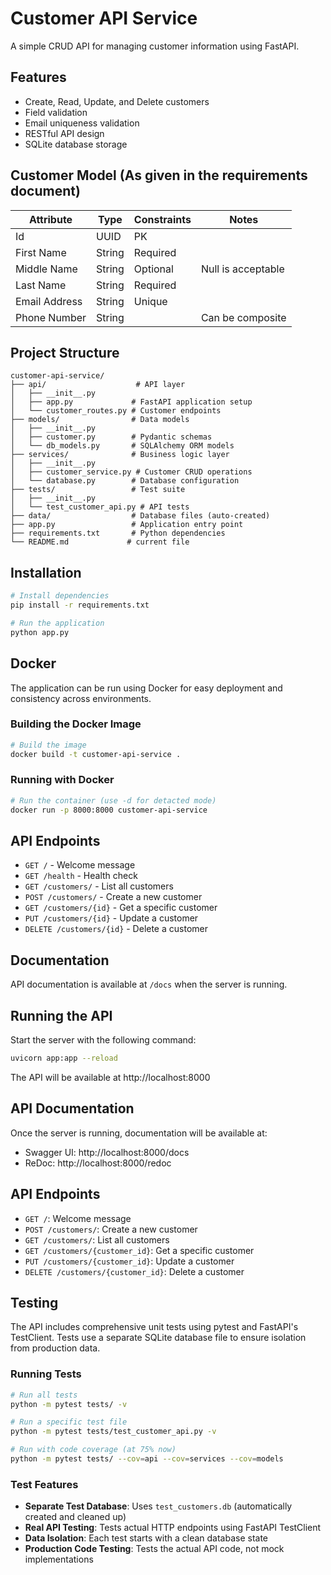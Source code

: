 # Customer API Service

A simple CRUD API for managing customer information using FastAPI.

## Features

- Create, Read, Update, and Delete customers
- Field validation
- Email uniqueness validation
- RESTful API design
- SQLite database storage

## Customer Model (As given in the requirements document)

| Attribute    | Type   | Constraints   | Notes                  |
|--------------|--------|---------------|------------------------|
| Id           | UUID   | PK            |                        |
| First Name   | String | Required      |                        |
| Middle Name  | String | Optional      | Null is acceptable     |
| Last Name    | String | Required      |                        |
| Email Address| String | Unique        |                        |
| Phone Number | String |               | Can be composite       |

## Project Structure

```
customer-api-service/
├── api/                    # API layer
│   ├── __init__.py
│   ├── app.py             # FastAPI application setup
│   └── customer_routes.py # Customer endpoints
├── models/                # Data models
│   ├── __init__.py
│   ├── customer.py        # Pydantic schemas
│   └── db_models.py       # SQLAlchemy ORM models
├── services/              # Business logic layer
│   ├── __init__.py
│   ├── customer_service.py # Customer CRUD operations
│   └── database.py        # Database configuration
├── tests/                 # Test suite
│   ├── __init__.py
│   └── test_customer_api.py # API tests
├── data/                  # Database files (auto-created)
├── app.py                 # Application entry point
├── requirements.txt       # Python dependencies
└── README.md             # current file
```

## Installation

```bash
# Install dependencies
pip install -r requirements.txt

# Run the application
python app.py
```

## Docker

The application can be run using Docker for easy deployment and consistency across environments.

### Building the Docker Image

```bash
# Build the image
docker build -t customer-api-service .
```

### Running with Docker
```bash
# Run the container (use -d for detacted mode)
docker run -p 8000:8000 customer-api-service
```

## API Endpoints

- `GET /` - Welcome message
- `GET /health` - Health check
- `GET /customers/` - List all customers
- `POST /customers/` - Create a new customer
- `GET /customers/{id}` - Get a specific customer
- `PUT /customers/{id}` - Update a customer
- `DELETE /customers/{id}` - Delete a customer

## Documentation

API documentation is available at `/docs` when the server is running.

## Running the API

Start the server with the following command:

```bash
uvicorn app:app --reload
```

The API will be available at http://localhost:8000

## API Documentation

Once the server is running, documentation will be available at:

- Swagger UI: http://localhost:8000/docs
- ReDoc: http://localhost:8000/redoc

## API Endpoints

- `GET /`: Welcome message
- `POST /customers/`: Create a new customer
- `GET /customers/`: List all customers
- `GET /customers/{customer_id}`: Get a specific customer
- `PUT /customers/{customer_id}`: Update a customer
- `DELETE /customers/{customer_id}`: Delete a customer

## Testing

The API includes comprehensive unit tests using pytest and FastAPI's TestClient. Tests use a separate SQLite database file to ensure isolation from production data.

### Running Tests

```bash
# Run all tests
python -m pytest tests/ -v

# Run a specific test file
python -m pytest tests/test_customer_api.py -v

# Run with code coverage (at 75% now)
python -m pytest tests/ --cov=api --cov=services --cov=models
```

### Test Features

- **Separate Test Database**: Uses `test_customers.db` (automatically created and cleaned up)
- **Real API Testing**: Tests actual HTTP endpoints using FastAPI TestClient
- **Data Isolation**: Each test starts with a clean database state
- **Production Code Testing**: Tests the actual API code, not mock implementations